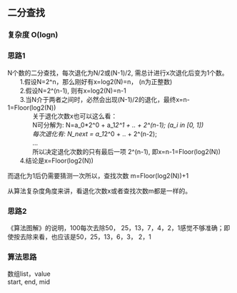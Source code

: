 ## 二分查找
### 复杂度 O(logn)

### 思路1
N个数的二分查找，每次退化为N/2或(N-1)/2, 需总计进行x次退化后变为1个数。  
　　1.假设N=2^n，那么刚好有x=log2(N)=n， (n为正整数)  
　　2.假设N=2^(n-1), 则有x=log2(N)=n-1  
　　3.当N介于两者之间时，必然会出现(N-1)/2的退化，最终x=n-1=Floor(log2(N))   
　　　　关于退化次数x也可以这么看：   
　　　　N可分解为: N=a_0\*2^0 + a_1*2^1 + .. + 2^(n-1);  (a_i in [0, 1])   
　　　　每次退化有: N_next = a_1*2^0 + .. + 2^(n-2);   
　　　　...   
　　　　所以决定退化次数的只有最后一项 2^(n-1), 即x=n-1=Floor(log2(N))   
　　4.结论是x=Floor(log2(N)) 

而退化为1后仍需要猜测一次所以，查找次数 m=Floor(log2(N))+1

从算法复杂度角度来讲，看退化次数x或者查找次数m都是一样的。

### 思路2
《算法图解》的说明，100每次去除50， 25，13，7，4，2，1感觉不够准确；即使按去除来看，也应该是50，25，13，6，3， 2，1

### 算法思路
数组list，value  
start, end, mid

